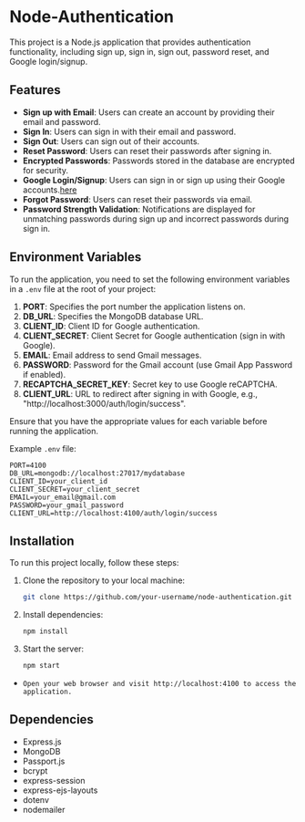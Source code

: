 # Node-Authentication


This project is a Node.js application that provides authentication functionality, including sign up, sign in, sign out, password reset, and Google login/signup.


## Features
- **Sign up with Email**: Users can create an account by providing their email and password.
- **Sign In**: Users can sign in with their email and password.
- **Sign Out**: Users can sign out of their accounts.
- **Reset Password**: Users can reset their passwords after signing in.
- **Encrypted Passwords**: Passwords stored in the database are encrypted for security.
- **Google Login/Signup**: Users can sign in or sign up using their Google accounts.[here](https://console.cloud.google.com/apis/credentials/oauthclient/536056079130-v11aanfp4imnsmf22pi2779hm1ouh25a.apps.googleusercontent.com?project=nodejs-authentication-414411)
- **Forgot Password**: Users can reset their passwords via email.
- **Password Strength Validation**: Notifications are displayed for unmatching passwords during sign up and incorrect passwords during sign in.


## Environment Variables

To run the application, you need to set the following environment variables in a `.env` file at the root of your project:

1. **PORT**: Specifies the port number the application listens on.
2. **DB_URL**: Specifies the MongoDB database URL.
3. **CLIENT_ID**: Client ID for Google authentication.
4. **CLIENT_SECRET**: Client Secret for Google authentication (sign in with Google).
5. **EMAIL**: Email address to send Gmail messages.
6. **PASSWORD**: Password for the Gmail account (use Gmail App Password if enabled).
7. **RECAPTCHA_SECRET_KEY**: Secret key to use Google reCAPTCHA.
8. **CLIENT_URL**: URL to redirect after signing in with Google, e.g., "http://localhost:3000/auth/login/success".

Ensure that you have the appropriate values for each variable before running the application.

Example `.env` file:

```plaintext
PORT=4100
DB_URL=mongodb://localhost:27017/mydatabase
CLIENT_ID=your_client_id
CLIENT_SECRET=your_client_secret
EMAIL=your_email@gmail.com
PASSWORD=your_gmail_password
CLIENT_URL=http://localhost:4100/auth/login/success
```


## Installation

To run this project locally, follow these steps:

1. Clone the repository to your local machine:

   ```bash
   git clone https://github.com/your-username/node-authentication.git
    ```
2. Install dependencies:
   ```bash
   npm install

3. Start the server:
   ```bash
   npm start
- `Open your web browser and visit http://localhost:4100 to access the application.`

## Dependencies

- Express.js
- MongoDB
- Passport.js
- bcrypt
- express-session
- express-ejs-layouts
- dotenv
- nodemailer








  
